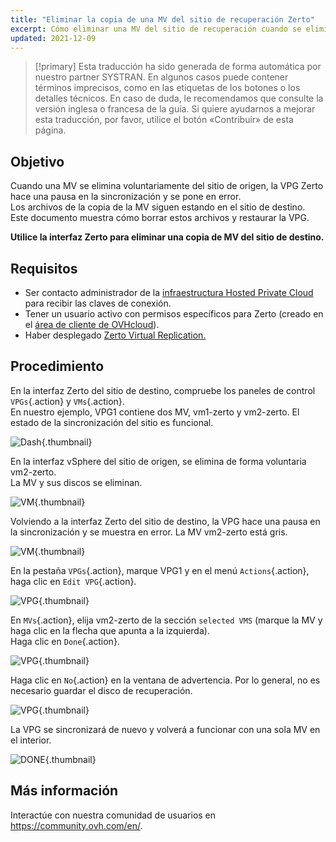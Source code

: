 ```yaml
---
title: "Eliminar la copia de una MV del sitio de recuperación Zerto"
excerpt: Cómo eliminar una MV del sitio de recuperación cuando se elimina del sitio de origen
updated: 2021-12-09
---
```


> [!primary]
> Esta traducción ha sido generada de forma automática por nuestro partner SYSTRAN. En algunos casos puede contener términos imprecisos, como en las etiquetas de los botones o los detalles técnicos. En caso de duda, le recomendamos que consulte la versión inglesa o francesa de la guía. Si quiere ayudarnos a mejorar esta traducción, por favor, utilice el botón «Contribuir» de esta página.
>

## Objetivo

Cuando una MV se elimina voluntariamente del sitio de origen, la VPG Zerto hace una pausa en la sincronización y se pone en error.<br>
Los archivos de la copia de la MV siguen estando en el sitio de destino.<br>
Este documento muestra cómo borrar estos archivos y restaurar la VPG.

**Utilice la interfaz Zerto para eliminar una copia de MV del sitio de destino.**

## Requisitos

- Ser contacto administrador de la [infraestructura Hosted Private Cloud](https://www.ovhcloud.com/es/enterprise/products/hosted-private-cloud/) para recibir las claves de conexión.
- Tener un usuario activo con permisos específicos para Zerto (creado en el [área de cliente de OVHcloud](/links/manager)).
- Haber desplegado [Zerto Virtual Replication.](/pages/hosted_private_cloud/hosted_private_cloud_powered_by_vmware/zerto_virtual_replication_as_a_service)

## Procedimiento

En la interfaz Zerto del sitio de destino, compruebe los paneles de control `VPGs`{.action} y `VMs`{.action}.<br>
En nuestro ejemplo, VPG1 contiene dos MV, vm1-zerto y vm2-zerto. El estado de la sincronización del sitio es funcional.

![Dash](images/en01sync.png){.thumbnail}

En la interfaz vSphere del sitio de origen, se elimina de forma voluntaria vm2-zerto.<br>
La MV y sus discos se eliminan.

![VM](images/en02vmdelete.png){.thumbnail}

Volviendo a la interfaz Zerto del sitio de destino, la VPG hace una pausa en la sincronización y se muestra en error. La MV vm2-zerto está gris.

![VM](images/en03vpgerror.png){.thumbnail}

En la pestaña `VPGs`{.action}, marque VPG1 y en el menú `Actions`{.action}, haga clic en `Edit VPG`{.action}.

![VPG](images/en04vpgedit.png){.thumbnail}

En `MVs`{.action}, elija vm2-zerto de la sección `selected VMS` (marque la MV y haga clic en la flecha que apunta a la izquierda).<br>
Haga clic en `Done`{.action}.

![VPG](images/en05vpgremove.png){.thumbnail}

Haga clic en `No`{.action} en la ventana de advertencia. Por lo general, no es necesario guardar el disco de recuperación.

![VPG](images/en06warning.png){.thumbnail}

La VPG se sincronizará de nuevo y volverá a funcionar con una sola MV en el interior.

![DONE](images/en07green.png){.thumbnail}

## Más información

Interactúe con nuestra comunidad de usuarios en <https://community.ovh.com/en/>.
